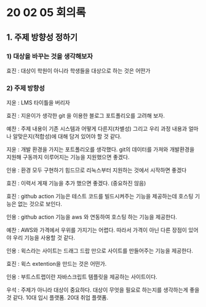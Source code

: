 # 20 02 05 회의록

## 1. 주제 방향성 정하기

### 1) 대상을 바꾸는 것을 생각해보자

효진 : 대상이 학원이 아니라 학생들을 대상으로 하는 것은 어떤가

### 2) 주제 방향성

지윤 : LMS 타이틀을 버리자

효진 : 지윤이가 생각한 git 을 이용한 블로그 포트폴리오를 고려해 보자.

예찬 : 주제 내용이 기존 시스템과 어떻게 다른지(차별성) 그리고 우리 과정 내용과 얼마나 알맞은지(적합성)에 대해 담겨 있어야 할 것 같다.

지윤 : 개발 환경을 가지는 포트폴리오를 생각했다. git의 데이터를 가져와 개발환경을 지원해 구동까지 이루어지는 기능을 지원했으면 좋겠다.

인용 : 환경 모두 구현하기 힘드므로 리눅스부터 지원하는 것에서 시작하면 좋겠다 

효진 : 이력서 게재 기능을 추가 했으면 좋겠다. (중요하진 않음)

효진 : github action 기능은 테스트 코드를 빌드시켜주는 기능을 제공하는데 호스팅 기능은 없는 것으로 보인다. 

인용 : github action 기능을 aws 와 연동하여 호스팅 하는 기능을 제공한다.

예찬 :  AWS와 가격에서 우위를 가지기는 어렵다. 따라서 가격이 아닌 다른 장점이 있어야 우리 기능을 사용할 것 같다.

인용 : 윅스라는 사이트는 드래그 드랍 만으로 사이트를 만들어주는 기능을 제공한다.

효진 : 윅스 extention을 만드는 것은 어떤가. 

인용 : 부트스트랩이란 자바스크립트 템플릿을 제공하는 사이트이다.

우석 : 주제가 아니라 대상이 중요하다. 대상이 무엇을 필요로 하는지를 생각하는게 좋을 것 같다. 10대 입시 플랫폼. 20대 취업 플랫폼.